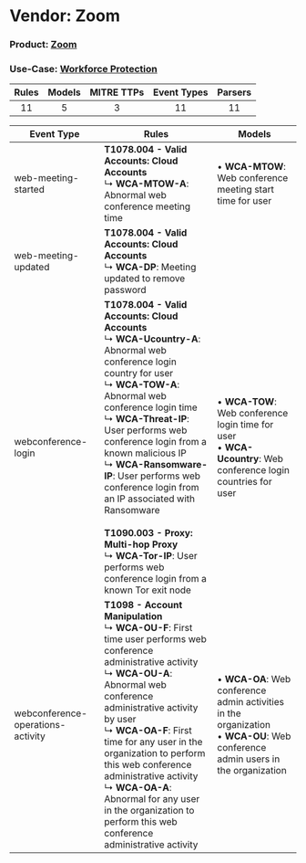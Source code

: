Vendor: Zoom
============
### Product: [Zoom](../ds_zoom_zoom.md)
### Use-Case: [Workforce Protection](../../../../UseCases/uc_workforce_protection.md)

| Rules | Models | MITRE TTPs | Event Types | Parsers |
|:-----:|:------:|:----------:|:-----------:|:-------:|
|  11   |   5    |     3      |     11      |   11    |

| Event Type                        | Rules                                                                                                                                                                                                                                                                                                                                                                                                                                                                                                                              | Models                                                                                                                                    |
| --------------------------------- | ---------------------------------------------------------------------------------------------------------------------------------------------------------------------------------------------------------------------------------------------------------------------------------------------------------------------------------------------------------------------------------------------------------------------------------------------------------------------------------------------------------------------------------- | ----------------------------------------------------------------------------------------------------------------------------------------- |
| web-meeting-started               | <b>T1078.004 - Valid Accounts: Cloud Accounts</b><br> ↳ <b>WCA-MTOW-A</b>: Abnormal web conference meeting time                                                                                                                                                                                                                                                                                                                                                                                                                    |  • <b>WCA-MTOW</b>: Web conference meeting start time for user                                                                            |
| web-meeting-updated               | <b>T1078.004 - Valid Accounts: Cloud Accounts</b><br> ↳ <b>WCA-DP</b>: Meeting updated to remove password                                                                                                                                                                                                                                                                                                                                                                                                                          |                                                                                                                                           |
| webconference-login               | <b>T1078.004 - Valid Accounts: Cloud Accounts</b><br> ↳ <b>WCA-Ucountry-A</b>: Abnormal web conference login country for user<br> ↳ <b>WCA-TOW-A</b>: Abnormal web conference login time<br> ↳ <b>WCA-Threat-IP</b>: User performs web conference login from a known malicious IP<br> ↳ <b>WCA-Ransomware-IP</b>: User performs web conference login from an IP associated with Ransomware<br><br><b>T1090.003 - Proxy: Multi-hop Proxy</b><br> ↳ <b>WCA-Tor-IP</b>: User performs web conference login from a known Tor exit node |  • <b>WCA-TOW</b>: Web conference login time for user<br> • <b>WCA-Ucountry</b>: Web conference login countries for user                  |
| webconference-operations-activity | <b>T1098 - Account Manipulation</b><br> ↳ <b>WCA-OU-F</b>: First time user performs web conference administrative activity<br> ↳ <b>WCA-OU-A</b>: Abnormal web conference administrative activity by user<br> ↳ <b>WCA-OA-F</b>: First time for any user in the organization to perform this web conference administrative activity<br> ↳ <b>WCA-OA-A</b>: Abnormal for any user in the organization to perform this web conference administrative activity                                                                        |  • <b>WCA-OA</b>: Web conference admin activities in the organization<br> • <b>WCA-OU</b>: Web conference admin users in the organization |